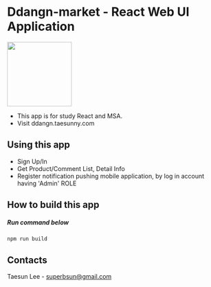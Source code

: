# Ddangn-market - React Web UI Application

<img src="https://miro.medium.com/max/700/1*InTRJNvyco3ZAjYdiKYmzw.jpeg" width="150">

- This app is for study React and MSA.
- Visit ddangn.taesunny.com

## Using this app
- Sign Up/In
- Get Product/Comment List, Detail Info
- Register notification pushing mobile application, by log in account having 'Admin' ROLE

## How to build this app
##### Run command below
```
npm run build
```

## Contacts

Taesun Lee - superbsun@gmail.com
